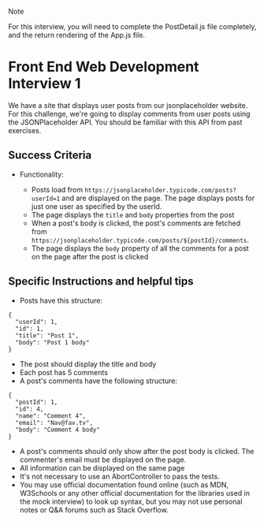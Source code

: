 >[!NOTE]
>For this interview, you will need to complete the PostDetail.js file completely, and the return rendering of the App.js file.

# Front End Web Development Interview 1

We have a site that displays user posts from our jsonplaceholder website.
For this challenge, we're going to display comments from user posts using the JSONPlaceholder API. You should be familiar with this API from past exercises.

## Success Criteria

- Functionality:

  - Posts load from `https://jsonplaceholder.typicode.com/posts?userId=1` and are displayed on the page. The page displays posts for just one user as specified by the userId.
  - The page displays the `title` and `body` properties from the post
  - When a post's body is clicked, the post's comments are fetched from `https://jsonplaceholder.typicode.com/posts/${postId}/comments`.
  - The page displays the `body` property of all the comments for a post on the page after the post is clicked

## Specific Instructions and helpful tips

- Posts have this structure:
```
{
  "userId": 1,
  "id": 1,
  "title": "Post 1",
  "body": "Post 1 body"
}
```
- The post should display the title and body
- Each post has 5 comments
- A post's comments have the following structure:
```
{
  "postId": 1,
  "id": 4,
  "name": "Comment 4",
  "email": "Nav@fav.tv",
  "body": "Comment 4 body" 
}
```
- A post's comments should only show after the post body is clicked. The commenter's email must be displayed on the page.
- All information can be displayed on the same page
- It's not necessary to use an AbortController to pass the tests.
- You may use official documentation found online (such as MDN, W3Schools or any other official documentation for the libraries used in the mock interview) to look up syntax, but you may not use personal notes or Q&A forums such as Stack Overflow.
